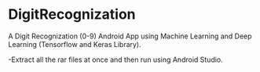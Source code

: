 # DigitRecognization


A Digit Recognization (0-9) Android App using Machine Learning and Deep Learning (Tensorflow and Keras Library). 

-Extract all the rar files at once and then run using Android Studio.
